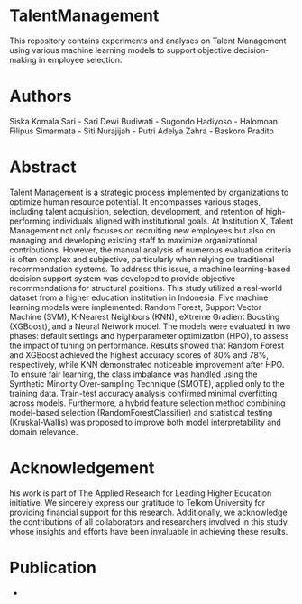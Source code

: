# TalentManagement
This repository contains experiments and analyses on Talent Management using various machine learning models to support objective decision-making in employee selection.

# Authors
Siska Komala Sari - Sari Dewi Budiwati - Sugondo Hadiyoso - Halomoan Filipus Simarmata - Siti Nurajijah - Putri Adelya Zahra - Baskoro Pradito

# Abstract 
Talent Management is a strategic process implemented by organizations to optimize human resource potential. It encompasses various stages, including talent acquisition, selection, development, and retention of high-performing individuals aligned with institutional goals. At Institution X, Talent Management not only focuses on recruiting new employees but also on managing and developing existing staff to maximize organizational contributions. However, the manual analysis of numerous
evaluation criteria is often complex and subjective, particularly when relying on traditional recommendation systems. To address this issue, a machine learning-based decision support system was developed to provide objective recommendations for structural positions. This study utilized a real-world dataset from a higher education institution in Indonesia. Five machine learning models were implemented: Random Forest, Support Vector Machine (SVM), K-Nearest Neighbors (KNN), eXtreme Gradient
Boosting (XGBoost), and a Neural Network model. The models were evaluated in two phases: default settings and hyperparameter optimization (HPO), to assess the impact of tuning on performance. Results showed that Random Forest and XGBoost achieved the highest accuracy scores of 80% and 78%, respectively, while KNN demonstrated noticeable improvement after HPO. To ensure fair learning, the class imbalance was handled using the Synthetic Minority Over-sampling Technique (SMOTE), applied only to the training data. Train-test accuracy analysis confirmed minimal overfitting across models.
Furthermore, a hybrid feature selection method combining model-based selection (RandomForestClassifier) and statistical testing (Kruskal-Wallis) was proposed to improve both model interpretability and domain relevance.

# Acknowledgement
his work is part of The Applied Research for Leading Higher Education initiative. We sincerely express our gratitude to Telkom University for providing financial support for this research. Additionally, we acknowledge the contributions of all collaborators and researchers involved in this study, whose insights and efforts have been invaluable in achieving these results.

# Publication
- 
